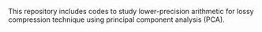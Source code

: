 This repository includes codes to study lower-precision arithmetic for
lossy compression technique using principal component analysis (PCA).



